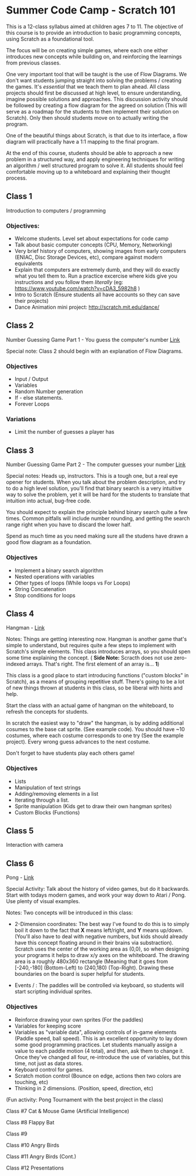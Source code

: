 # Summer Code Camp - Scratch 101

This is a 12-class syllabus aimed at children ages 7 to 11. The objective of this course is to provide an introduction to basic programming concepts, using Scratch as a foundational tool.

The focus will be on creating simple games, where each one either introduces new concepts while building on, and reinforcing the learnings from previous classes.

One very important tool that will be taught is the use of Flow Diagrams.  We don't want students jumping straight into solving the problems / creating the games. It's *essential* that we teach them to plan ahead.  All class projects should first be discussed at high level, to ensure understanding, imagine possible solutions and approaches. This discussion activity should be followed by creating a flow diagram for the agreed on solution (This will serve as a roadmap for the students to then implement their solution on Scratch). Only then should students move on to actually writing the program.

One of the beautiful things about Scratch, is that due to its interface, a flow diagram will practically have a 1:1 mapping to the final program.

At the end of this course, students should be able to approach a new problem in a structured way, and apply engineering techniques for writing an algorithm / well structured program to solve it.  All students should feel comfortable moving up to a whiteboard and explaining their thought process.

## Class 1
Introduction to computers / programming

### Objectives:
* Welcome students. Level set about expectations for code camp
* Talk about basic computer concepts (CPU, Memory, Networking)
* Very brief history of computers, showing images from early computers	(ENIAC, Disc Storage Devices, etc), compare against modern equivalents
* Explain that computers are extremely dumb, and they will do exactly what you tell them to. Run a practice excercise where kids give you instructions and you follow them *literally* (eg: https://www.youtube.com/watch?v=cDA3_5982h8 )
* Intro to Scratch (Ensure students all have accounts so they can save their projects)
* Dance Animation mini project: http://scratch.mit.edu/dance/ 


## Class 2
Number Guessing Game Part 1 - You guess the computer's number [Link](https://scratch.mit.edu/projects/157331086/)

Special note: Class 2 should begin with an explanation of Flow Diagrams. 

### Objectives 
* Input / Output
* Variables
* Random Number generation
* If - else statements.
* Forever Loops

### Variations
* Limit the number of guesses a player has



## Class 3
Number Guessing Game Part 2 - The computer guesses your number [Link](https://scratch.mit.edu/projects/157334625/)

Special notes: Heads up, instructors. This is a tough one, but a real eye opener for students. When you talk about the problem description, and try to do a high level solution, you'll find that binary search is a very intuitive way to solve the problem, yet it will be hard for the students to translate that intuition into actual, bug-free code.  

You should expect to explain the principle behind binary search quite a few times.
Common pitfalls will include number rounding, and getting the search range right when you have to discard the lower half.

Spend as much time as you need making sure all the studens have drawn a good flow diagram as a foundation.

### Objectives
* Implement a binary search algorithm
* Nested operations with variables
* Other types of loops (While loops vs For Loops)
* String Concatenation
* Stop conditions for loops 



## Class 4
Hangman - [Link](https://scratch.mit.edu/projects/159401351/)

Notes: Things are getting interesting now.  Hangman is another game that's simple to understand, but requires quite a few steps to implement with Scratch's simple elements. This class introduces arrays, so you should spen some time explaining the concept. ( **Side Note:** Scracth does not use zero-indexed arrays.  That's right. The first element of an array is... **1**)

This class is a good place to start introducing functions ("custom blocks" in Scratch), as a means of grouping repetitive stuff. There's going to be a lot of new things thrown at students in this class, so be liberal with hints and help.

Start the class with an actual game of hangman on the whiteboard, to refresh the concepts for students.

In scratch the easiest way to "draw" the hangman, is by adding additional cosumes to the base cat sprite. (See example code).
You should have ~10 costumes, where each costume corresponds to one try (See the example project). Every wrong guess advances to the next costume.

Don't forget to have students play each others game!

### Objectives
* Lists
* Manipulation of text strings
* Adding/removing elements in a list
* Iterating through a list.
* Sprite manipulation (Kids get to draw their own hangman sprites)
* Custom Blocks (Functions)


## Class 5
Interaction with camera


## Class 6
Pong - [Link](https://scratch.mit.edu/projects/159744887/)  

Special Activity: Talk about the history of video games, but do it backwards. Start with todays modern games, and work your way down to Atari / Pong.  Use plenty of visual examples.	

Notes:
Two concepts will be introduced in this class: 
* 2-Dimension coordinates: The best way I've found to do this is to simply boil it down to the fact that **X** means left/right, and **Y** means up/down.  (You'll also have to deal with negative numbers, but kids should already have this concept floating around in their brains via substraction). Scratch uses the center of the working area as (0,0), so when designing your programs it helps to draw x/y axes on the whiteboard. The drawing area is a roughly 480x360 rectangle (Meaning that it goes from [-240,-180] (Bottom-Left) to (240,180) (Top-Right).  Drawing these boundaries on the board is super helpful for students. 

* Events / : The paddles will be controlled via keyboard, so students will start scripting individual sprites.

### Objectives
* Reinforce drawing your own sprites (For the paddles)
* Variables for keeping score
* Variables as "variable data", allowing controls of in-game elements (Paddle speed, ball speed).  This is an excellent opportunity to lay down some good programming practices. Let students manually assign a value to each paddle motion (4 total), and then, ask them to change it. Once they've changed all four, re-introduce the use of variables, but this time, not just as  data stores.
* Keyboard control for games.
* Scratch motion control (Bounce on edge, actions then two colors are touching, etc)
* Thinking in 2 dimensions. (Position, speed, direction, etc)


(Fun activity: Pong Tournament with the best project in the class)


Class #7
Cat & Mouse Game (Artificial Intelligence)


Class #8
Flappy Bat


Class #9


Class #10
Angry Birds


Class #11
Angry Birds (Cont.)

Class #12
Presentations
